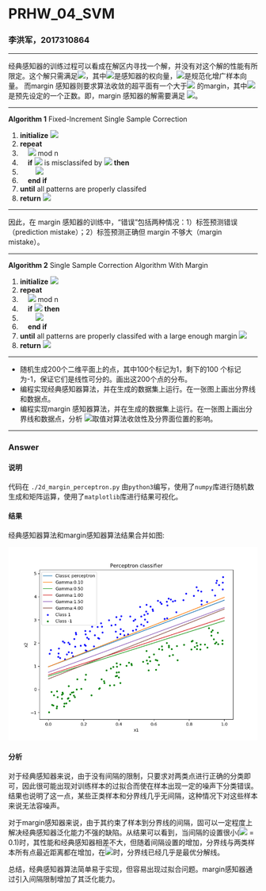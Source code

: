 # PRHW\_04\_SVM

### 李洪军，2017310864


---

经典感知器的训练过程可以看成在解区内寻找一个解，并没有对这个解的性能有所限定。这个解只需满足<img src="https://latex.codecogs.com/svg.latex?$\alpha^Ty_n>0$" />，其中<img src="https://latex.codecogs.com/svg.latex?$\alpha$" />是感知器的权向量，<img src="https://latex.codecogs.com/svg.latex?$y_n$" />是规范化增广样本向量。
而margin 感知器则要求算法收敛的超平面有一个大于<img src="https://latex.codecogs.com/svg.latex?$\gamma​$" /> 的margin，其中<img src="https://latex.codecogs.com/svg.latex?$\gamma​$" /> 是预先设定的一个正数。即，margin 感知器的解需要满足 <img src="https://latex.codecogs.com/svg.latex?$\alpha^Ty_n>\gamma​$" />。

---
**Algorithm 1** Fixed-Increment Single Sample Correction
1. **initialize** <img src="https://latex.codecogs.com/svg.latex?$\alpha,k\leftarrow0$" />
2. **repeat**
3. &nbsp;&nbsp;&nbsp;&nbsp;<img src="https://latex.codecogs.com/svg.latex?$k\leftarrow(k+1)$" /> mod n
4. &nbsp;&nbsp;&nbsp;&nbsp;**if** <img src="https://latex.codecogs.com/svg.latex?$y_k$" /> is misclassifed by <img src="https://latex.codecogs.com/svg.latex?$\alpha$" /> **then**
5. &nbsp;&nbsp;&nbsp;&nbsp;&nbsp;&nbsp;&nbsp;&nbsp;<img src="https://latex.codecogs.com/svg.latex?$\alpha\leftarrow\alpha+y_k$" />
6. &nbsp;&nbsp;&nbsp;&nbsp;**end if**
7. **until** all patterns are properly classifed
8. **return** <img src="https://latex.codecogs.com/svg.latex?$\alpha$" />

---

因此，在 margin 感知器的训练中，“错误”包括两种情况：1）标签预测错误（prediction mistake）；2）标签预测正确但 margin 不够大（margin mistake）。

---
**Algorithm 2** Single Sample Correction Algorithm With Margin
1. **initialize** <img src="https://latex.codecogs.com/svg.latex?$\alpha,k\leftarrow0$" />
2. **repeat**
3. &nbsp;&nbsp;&nbsp;&nbsp;<img src="https://latex.codecogs.com/svg.latex?$k\leftarrow(k+1)$" /> mod n
4. &nbsp;&nbsp;&nbsp;&nbsp;**if** <img src="https://latex.codecogs.com/svg.latex?$\alpha^Ty_k\le\gamma$" /> **then**
5. &nbsp;&nbsp;&nbsp;&nbsp;&nbsp;&nbsp;&nbsp;&nbsp;<img src="https://latex.codecogs.com/svg.latex?$\alpha\leftarrow\alpha+y_k$" />
6. &nbsp;&nbsp;&nbsp;&nbsp;**end if**
7. **until** all patterns are properly classifed with a large enough margin <img src="https://latex.codecogs.com/svg.latex?$\gamma$" />
8. **return** <img src="https://latex.codecogs.com/svg.latex?$\alpha$" />

---

- 随机生成200个二维平面上的点，其中100个标记为1，剩下的100 个标记为-1，保证它们是线性可分的。画出这200个点的分布。
- 编程实现经典感知器算法，并在生成的数据集上运行。在一张图上画出分界线和数据点。
- 编程实现margin 感知器算法，并在生成的数据集上运行。在一张图上画出分界线和数据点，分析 <img src="https://latex.codecogs.com/svg.latex?$\gamma$" />取值对算法收敛性及分界面位置的影响。


---
### Answer

#### 说明
代码在 `./2d_margin_perceptron.py`
由`python3`编写，使用了`numpy`库进行随机数生成和矩阵运算，使用了`matplotlib`库进行结果可视化。

#### 结果

经典感知器算法和margin感知器算法结果合并如图:

![Perceptron](./perceptron_classification.png)

#### 分析
对于经典感知器来说，由于没有间隔的限制，只要求对两类点进行正确的分类即可，因此很可能出现对训练样本的过拟合而使在样本出现一定的噪声下分类错误。结果也说明了这一点，某些正类样本和分界线几乎无间隔，这种情况下对这些样本来说无法容噪声。

对于margin感知器来说，由于其约束了样本到分界线的间隔，固可以一定程度上解决经典感知器泛化能力不强的缺陷。从结果可以看到，当间隔的设置很小(<img src="https://latex.codecogs.com/svg.latex?$\gamma$" /> = 0.1)时，其性能和经典感知器相差不大，但随着间隔设置的增加，分界线与两类样本所有点最近距离都在增加，在<img src="https://latex.codecogs.com/svg.latex?$\gamma=4$" />时，分界线已经几乎是最优分解线。

总结，经典感知器算法简单易于实现，但容易出现过拟合问题。margin感知器通过引入间隔限制增加了其泛化能力。
